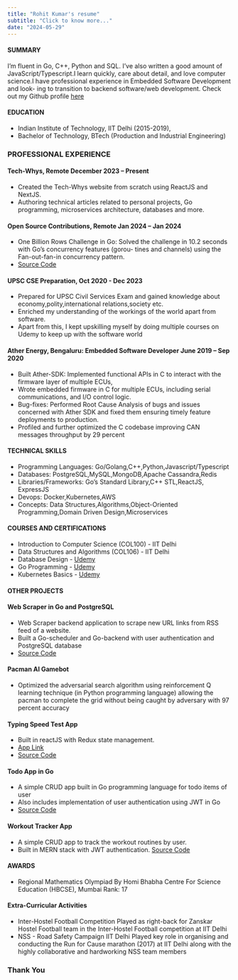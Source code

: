 ```yaml
---
title: "Rohit Kumar's resume"
subtitle: "Click to know more..."
date: "2024-05-29"
---
```


#### SUMMARY
I’m fluent in Go, C++, Python and SQL. I’ve also written a good amount of JavaScript/Typescript.I learn quickly, care
about detail, and love computer science.I have professional experience in Embedded Software Development and look-
ing to transition to backend software/web development.
Check out my Github profile [here](https://github.com/rohitkrcodes)

#### EDUCATION
- Indian Institute of Technology, IIT Delhi (2015-2019),
- Bachelor of Technology, BTech (Production and Industrial Engineering)

### PROFESSIONAL EXPERIENCE

#### Tech-Whys, Remote December 2023 – Present
- Created the Tech-Whys website from scratch using ReactJS and NextJS.
- Authoring technical articles related to personal projects, Go programming, microservices architecture, databases
and more.

#### Open Source Contributions, Remote Jan 2024 – Jan 2024
- One Billion Rows Challenge in Go: Solved the challenge in 10.2 seconds with Go’s concurrency features (gorou-
tines and channels) using the Fan-out-fan-in concurrency pattern.
- [Source Code](https://github.com/rohitkrcodes/Go-OneBillionRowsChallenge)

#### UPSC CSE Preparation, Oct 2020 - Dec 2023
- Prepared for UPSC Civil Services Exam and gained knowledge about economy,polity,international relations,society etc. 
- Enriched my understanding of the workings of the world apart from software.
- Apart from this, I kept upskilling myself by doing multiple courses on Udemy to keep up with the software world

#### Ather Energy, Bengaluru: Embedded Software Developer June 2019 – Sep 2020
- Built Ather-SDK: Implemented functional APIs in C to interact with the firmware layer of multiple ECUs,
- Wrote embedded firmware in C for multiple ECUs, including serial communications, and I/O control logic.
- Bug-fixes: Performed Root Cause Analysis of bugs and issues concerned with Ather SDK and fixed them ensuring
timely feature deployments to production.
- Profiled and further optimized the C codebase improving CAN messages throughput by 29 percent

#### TECHNICAL SKILLS
- Programming Languages: Go/Golang,C++,Python,Javascript/Typescript
- Databases: PostgreSQL,MySQL,MongoDB,Apache Cassandra,Redis
- Libraries/Frameworks: Go’s Standard Library,C++ STL,ReactJS, ExpressJS
- Devops: Docker,Kubernetes,AWS
- Concepts: Data Structures,Algorithms,Object-Oriented Programming,Domain Driven Design,Microservices


#### COURSES AND CERTIFICATIONS
- Introduction to Computer Science (COL100) - IIT Delhi
- Data Structures and Algorithms (COL106) - IIT Delhi
- Database Design - [Udemy](https://www.udemy.com/certificate/UC-b8805d8b-0014-4a36-a674-76f0e1a291f1/)
- Go Programming - [Udemy](https://www.udemy.com/certificate/UC-9907fa41-8e8f-46e1-a029-df25c7eee7a0/)
- Kubernetes Basics - [Udemy](https://www.udemy.com/certificate/UC-fb9372ac-7eba-441e-ac35-4fb882c81542/)


#### OTHER PROJECTS

#### Web Scraper in Go and PostgreSQL
- Web Scraper backend application to scrape new URL links from RSS feed of a website.
- Built a Go-scheduler and Go-backend with user authentication and PostgreSQL database
- [Source Code](https://github.com/rohitkrcodes/Go-Web-Scraper) 

#### Pacman AI Gamebot
- Optimized the adversarial search algorithm using reinforcement Q learning technique (in Python programming
language) allowing the pacman to complete the grid without being caught by adversary with 97 percent accuracy

#### Typing Speed Test App
- Built in reactJS with Redux state management.
- [App Link](https://typing-speed-test-react-js.vercel.app/)
- [Source Code](https://github.com/rohitkrcodes/Typing-Speed-Test-ReactJS)

#### Todo App in Go
- A simple CRUD app built in Go programming language for todo items of user
- Also includes implementation of user authentication using JWT in Go
- [Source Code](https://github.com/rohitkrcodes/Go_REST_TodoApp)

#### Workout Tracker App
- A simple CRUD app to track the workout routines by user.
- Built in MERN stack with JWT authentication.
[Source Code](https://github.com/rohitkrcodes/Workout-Tracker-App)

#### AWARDS
- Regional Mathematics Olympiad By Homi Bhabha Centre For Science Education (HBCSE), Mumbai Rank: 17

#### Extra-Curricular Activities
- Inter-Hostel Football Competition
Played as right-back for Zanskar Hostel Football team in the Inter-Hostel Football competition at IIT Delhi
- NSS - Road Safety Campaign IIT Delhi
Played key role in organising and conducting the Run for Cause marathon (2017) at IIT Delhi along with the
highly collaborative and hardworking NSS team members


### Thank You



